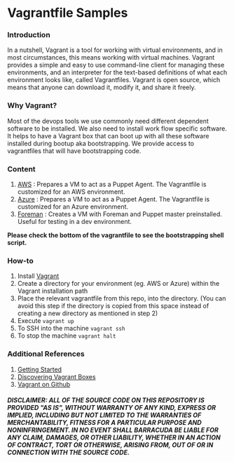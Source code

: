 # Vagrantfile Samples

### Introduction

In a nutshell, Vagrant is a tool for working with virtual environments, and in most circumstances, this means working with virtual machines. Vagrant provides a simple and easy to use command-line client for managing these environments, and an interpreter for the text-based definitions of what each environment looks like, called Vagrantfiles. Vagrant is open source, which means that anyone can download it, modify it, and share it freely.

### Why Vagrant?

Most of the devops tools we use commonly need different dependent software to be installed. We also need to install work flow specific software. It helps to have a Vagrant box that can boot up with all these software installed during bootup aka bootstrapping. We provide access to vagrantfiles that will have bootstrapping code.

### Content
1. [AWS](https://github.com/barracudanetworks/waf-automation/tree/master/vagrant/AWS) : Prepares a VM to act as a Puppet Agent. The Vagrantfile is customized for an AWS environment.
2. [Azure](https://github.com/barracudanetworks/waf-automation/tree/master/vagrant/Azure) : Prepares a VM to act as a Puppet Agent. The Vagrantfile is customized for an Azure environment.
3. [Foreman](https://github.com/barracudanetworks/waf-automation/tree/master/vagrant/Foreman) : Creates a VM with Foreman and Puppet master preinstalled. Useful for testing in a dev environment.

**Please check the bottom of the vagrantfile to see the bootstrapping shell script.**

### How-to

1. Install [Vagrant](https://www.vagrantup.com/docs/installation/)
2. Create a directory for your environment (eg. AWS or Azure) within the Vagrant installation path
3. Place the relevant vagrantfile from this repo, into the directory. (You can avoid this step if the directory is copied from this space instead of creating a new directory as mentioned in step 2)
4. Execute `vagrant up`
5. To SSH into the machine `vagrant ssh`
6. To stop the machine `vagrant halt`
 
### Additional References

1. [Getting Started](https://www.vagrantup.com/intro/getting-started/)
2. [Discovering Vagrant Boxes](https://app.vagrantup.com/boxes/search)
3. [Vagrant on Github](https://github.com/hashicorp/vagrant)

##### DISCLAIMER: ALL OF THE SOURCE CODE ON THIS REPOSITORY IS PROVIDED "AS IS", WITHOUT WARRANTY OF ANY KIND, EXPRESS OR IMPLIED, INCLUDING BUT NOT LIMITED TO THE WARRANTIES OF MERCHANTABILITY, FITNESS FOR A PARTICULAR PURPOSE AND NONINFRINGEMENT. IN NO EVENT SHALL BARRACUDA BE LIABLE FOR ANY CLAIM, DAMAGES, OR OTHER LIABILITY, WHETHER IN AN ACTION OF CONTRACT, TORT OR OTHERWISE, ARISING FROM, OUT OF OR IN CONNECTION WITH THE SOURCE CODE. #####

